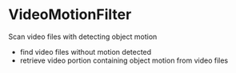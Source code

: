 # VideoMotionFilter
Scan video files with detecting object motion
- find video files without motion detected
- retrieve video portion containing object motion from video files
